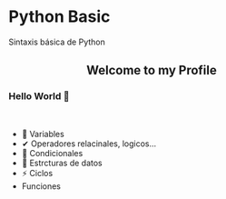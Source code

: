 # Python Basic
Sintaxis básica de Python
<p align="center">
 <h2 align="center">Welcome to my Profile</h2>
</p>

### Hello World 👋 

<div>
  
<br />
<p>

- 💱 Variables
-  ✔ Operadores relacinales, logicos...
- 👯 Condicionales
- 💬 Estrcturas de datos
- ⚡ Ciclos
-   Funciones

</h4>
</div>
